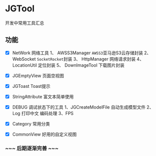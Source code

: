 # JGTool
开发中常用工具汇总

## 功能

- [x] NetWork  网络工具
1、 AWSS3Manager  `AWSS3`亚马逊S3云存储封装
2、 WebSocket  `SocketRocket`封装
3、 HttpManager 网络请求封装
4、 LocationUtil  定位封装
5、 DownImageTool 下载图片封装
- [x] JGEmptyView 页面空视图 
- [x] JGToast Toast提示
- [x] StringAttribute 富文本简单使用
- [x] DEBUG 调试状态下的工具
1、JGCreateModelFile 自动生成模型文件
2、Log  打印中文 编码处理
3、FPS 
- [x] Category 常用分类
- [x] CommonView 好用的自定义视图




### ~~~ 后期逐渐完善 ~~~
